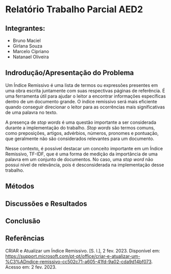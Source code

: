 # Relatório Trabalho Parcial AED2

## Integrantes: 
* Bruno Maciel
* Girlana Souza
* Marcelo Cipriano
* Natanael Oliveira


## Indrodução/Apresentação do Problema 
Um Índice Remissivo é uma lista de termos ou expressões presentes em uma obra escrita juntamente com suas respectivas páginas de referência. É uma ferramenta útil para ajudar o leitor a encontrar informações específicas dentro de um documento grande. O índice remissivo será mais eficiente quando conseguir direcionar o leitor para as ocorrências mais significativas de uma palavra no texto.

A presença de *stop words* é uma questão importante a ser considerada durante a implementação do trabalho. *Stop words* são termos comuns, como preposições, artigos, advérbios, números, pronomes e pontuação, que geralmente não são considerados relevantes para um documento. 

Nesse contexto, é possível destacar um conceito importante em um Índice Remissivo, TF-IDF, que é uma forma de medição da importância de uma palavra em um conjunto de documentos. No caso, uma *stop word* não possui nível de relevância, pois é desconsiderada na implementação desse trabalho. 



## Métodos

## Discussões e Resultados 
## Conclusão 

## Referências
CRIAR e Atualizar um Índice Remissivo. [S. l.], 2 fev. 2023. Disponível em: https://support.microsoft.com/pt-pt/office/criar-e-atualizar-um-%C3%ADndice-remissivo-cc502c71-a605-41fd-9a02-cda9d14bf073. Acesso em: 2 fev. 2023.
